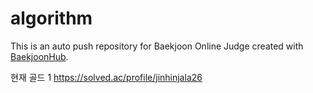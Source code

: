 # algorithm
This is an auto push repository for Baekjoon Online Judge created with [BaekjoonHub](https://github.com/BaekjoonHub/BaekjoonHub).

현재 골드 1
https://solved.ac/profile/jinhinjala26
